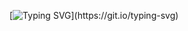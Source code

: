 [![Typing SVG](https://readme-typing-svg.demolab.com?font=Fira+Code&pause=1000&color=9583EB&width=435&lines=Ol%C3%A1!;Sou+Willianson+Dantas%2C+Desenvolvedor+Full+Stack.;Bem+vindo+ao+meu+perfil+GitHub.)](https://git.io/typing-svg)









<!--

### Olá! 👋
Sou **Willianson Dantas**, tenho 29 anos, sou Paraibano.

### Hi there 👋
**WilliansonDantas/WilliansonDantas** is a ✨ _special_ ✨ repository because its `README.md` (this file) appears on your GitHub profile.

Here are some ideas to get you started:

- 🔭 I’m currently working on ...
- 🌱 I’m currently learning ...
- 👯 I’m looking to collaborate on ...
- 🤔 I’m looking for help with ...
- 💬 Ask me about ...
- 📫 How to reach me: ...
- 😄 Pronouns: ...
- ⚡ Fun fact: ...
-->
